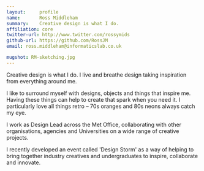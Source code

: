 ```yaml
---
layout:     profile
name:       Ross Middleham
summary:    Creative design is what I do.
affiliation: core
twitter-url: http://www.twitter.com/rossymids
github-url: https://github.com/RossJM
email: ross.middleham@informaticslab.co.uk

mugshot: RM-sketching.jpg
---
```


Creative design is what I do. I live and breathe design taking inspiration from everything around me.

I like to surround myself with designs, objects and things that inspire me. Having these things can help to create that spark when you need it. I particularly love all things retro – 70s oranges and 80s neons always catch my eye.

I work as Design Lead across the Met Office, collaborating with other organisations, agencies and Universities on a wide range of creative projects.

I recently developed an event called 'Design Storm' as a way of helping to bring together industry creatives and undergraduates to inspire, collaborate and innovate.
